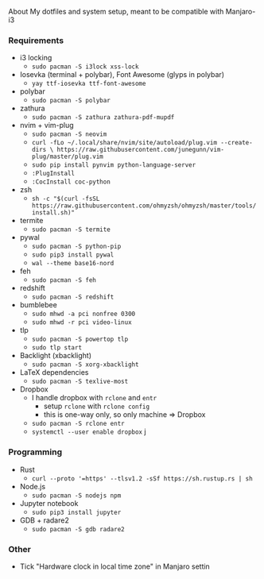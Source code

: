About
My dotfiles and system setup, meant to be compatible with Manjaro-i3
### Requirements
- i3 locking
    - `sudo pacman -S i3lock xss-lock`
- Iosevka (terminal + polybar), Font Awesome (glyps in polybar)
    - `yay ttf-iosevka ttf-font-awesome`
- polybar
    - `sudo pacman -S polybar`
- zathura
    - `sudo pacman -S zathura zathura-pdf-mupdf`
- nvim + vim-plug
    - `sudo pacman -S neovim`
    - `curl -fLo ~/.local/share/nvim/site/autoload/plug.vim --create-dirs \
    https://raw.githubusercontent.com/junegunn/vim-plug/master/plug.vim`
    - `sudo pip install pynvim python-language-server`
    - `:PlugInstall`
    - `:CocInstall coc-python`
- zsh
    - `sh -c "$(curl -fsSL https://raw.githubusercontent.com/ohmyzsh/ohmyzsh/master/tools/install.sh)"`
- termite
    - `sudo pacman -S termite`
- pywal
    - `sudo pacman -S python-pip`
    - `sudo pip3 install pywal`
    - `wal --theme base16-nord`
- feh
    - `sudo pacman -S feh`
- redshift
    - `sudo pacman -S redshift`
- bumblebee
    - `sudo mhwd -a pci nonfree 0300`
    - `sudo mhwd -r pci video-linux`
- tlp
    - `sudo pacman -S powertop tlp`
    - `sudo tlp start`
- Backlight (xbacklight)
    - `sudo pacman -S xorg-xbacklight`
- LaTeX dependencies
    - `sudo pacman -S texlive-most`
- Dropbox
    - I handle dropbox with `rclone` and `entr`
      - setup `rclone` with `rclone config`
      - this is one-way only, so only machine => Dropbox
    - `sudo pacman -S rclone entr`
    - `systemctl --user enable dropbox`
j
### Programming
- Rust
    - `curl --proto '=https' --tlsv1.2 -sSf https://sh.rustup.rs | sh`
- Node.js
    - `sudo pacman -S nodejs npm`
- Jupyter notebook
    - `sudo pip3 install jupyter`
- GDB + radare2
    - `sudo pacman -S gdb radare2`

### Other
- Tick "Hardware clock in local time zone" in Manjaro settin
